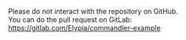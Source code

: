 Please do not interact with the repository on GitHub.  
You can do the pull request on GitLab: https://gitlab.com/Elypia/commandler-example
